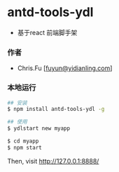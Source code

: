 # antd-tools-ydl
 - 基于react 前端脚手架

### 作者
 - Chris.Fu [fuyun@yidianling.com]

### 本地运行


```bash
## 安装
$ npm install antd-tools-ydl -g

## 使用
$ ydlstart new myapp

$ cd myapp
$ npm start
```

Then, visit http://127.0.0.1:8888/
